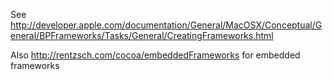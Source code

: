 See http://developer.apple.com/documentation/General/MacOSX/Conceptual/General/BPFrameworks/Tasks/General/CreatingFrameworks.html

Also http://rentzsch.com/cocoa/embeddedFrameworks for embedded frameworks